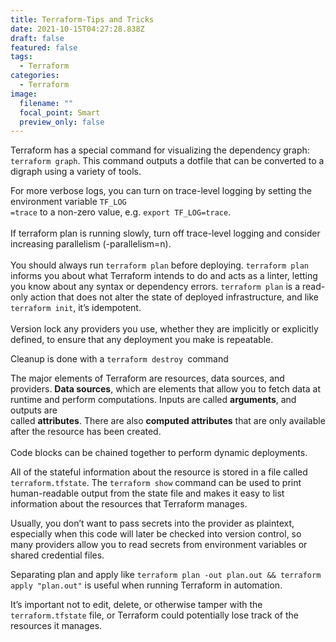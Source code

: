 ```yaml
---
title: Terraform-Tips and Tricks
date: 2021-10-15T04:27:28.838Z
draft: false
featured: false
tags:
  - Terraform
categories:
  - Terraform
image:
  filename: ""
  focal_point: Smart
  preview_only: false
---
```

Terraform has a special command for visualizing the dependency graph: `terraform graph`. This command outputs a dotfile that can be converted to a digraph using a variety of tools.

For more verbose logs, you can turn on trace-level logging by setting the environment variable `TF_LOG`\
`=trace` to a non-zero value, e.g. `export TF_LOG=trace`.\
\
If terraform plan is running slowly, turn off trace-level logging and consider increasing parallelism (-parallelism=n).\
\
You should always run `terraform plan` before deploying. `terraform plan` informs you about what Terraform intends to do and acts as a linter, letting you know about any syntax or dependency errors. `terraform plan` is a read-only action that does not alter the state of deployed infrastructure, and like `terraform init`, it’s idempotent.\
\
Version lock any providers you use, whether they are implicitly or explicitly defined, to ensure that any deployment you make is repeatable.

Cleanup is done with a `terraform destroy `command

The major elements of Terraform are resources, data sources, and providers. **Data sources**, which are elements that allow you to fetch data at runtime and perform computations. Inputs are called **arguments**, and outputs are\
called **attributes**. There are also **computed attributes** that are only available after the resource has been created.\
\
Code blocks can be chained together to perform dynamic deployments.

All of the stateful information about the resource is stored in a file called `terraform.tfstate`.  The `terraform show` command can be used to print human-readable output from the state file and makes it easy to list information about the resources that Terraform manages.

Usually, you don’t want to pass secrets into the provider as plaintext, especially when this code will later be checked into version control, so many providers allow you to read secrets from environment variables or shared credential files.

Separating plan and apply like `terraform plan -out plan.out && terraform apply "plan.out"` is useful when running Terraform in automation. 

It’s important not to edit, delete, or otherwise tamper with the `terraform.tfstate` file, or Terraform could potentially lose track of the resources it manages.